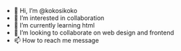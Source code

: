 - 👋 Hi, I’m @kokosikoko
- 👀 I’m interested in collaboration
- 🌱 I’m currently learning html
- 💞️ I’m looking to collaborate on web design and frontend
- 📫 How to reach me message

<!---
kokosikoko/kokosikoko is a ✨ special ✨ repository because its `README.md` (this file) appears on your GitHub profile.
You can click the Preview link to take a look at your changes.
--->
